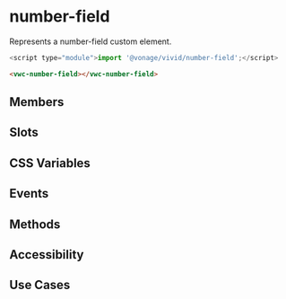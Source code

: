 # number-field

Represents a number-field custom element.

```js
<script type="module">import '@vonage/vivid/number-field';</script>
```

```html preview
<vwc-number-field></vwc-number-field>
```

## Members

## Slots

## CSS Variables

## Events

## Methods

## Accessibility

## Use Cases
